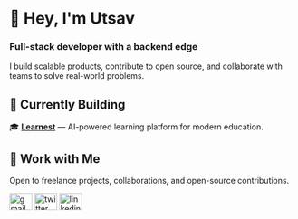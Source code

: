 # 👋 Hey, I'm Utsav

### Full-stack developer with a backend edge
I build scalable products, contribute to open source, and collaborate with teams to solve real-world problems.


## 🚧 Currently Building  
🎓 **[Learnest](https://learnesst.vercel.app/)** — AI-powered learning platform for modern education.


## 🤝 Work with Me  
Open to freelance projects, collaborations, and open-source contributions.

<p align="left">
  <a href="mailto:hi@joshiutsav.com"><img src="https://raw.githubusercontent.com/maurodesouza/profile-readme-generator/master/src/assets/icons/social/gmail/default.svg" width="40" height="30" alt="gmail logo"/></a>
  <a href="https://x.com/joshi__utsav"><img src="https://raw.githubusercontent.com/maurodesouza/profile-readme-generator/master/src/assets/icons/social/twitter/default.svg" width="40" height="30" alt="twitter logo"/></a>
  <a href="https://www.linkedin.com/in/joshi-utsav"><img src="https://raw.githubusercontent.com/maurodesouza/profile-readme-generator/master/src/assets/icons/social/linkedin/default.svg" width="40" height="30" alt="linkedin logo"/></a>
</p>
